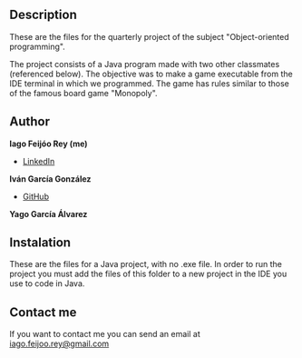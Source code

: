 ## Description

These are the files for the quarterly project of the subject "Object-oriented programming".  

The project consists of a Java program made with two other classmates (referenced below). The objective was to make a game executable from the IDE terminal in which we programmed. The game has rules similar to those of the famous board game "Monopoly".  

## Author
**Iago Feijóo Rey (me)**  
* [LinkedIn](www.linkedin.com/in/iagofeijoorey)  

**Iván García González**
* [GitHub](https://github.com/Garcigongz)

**Yago García Álvarez**

## Instalation
These are the files for a Java project, with no .exe file. In order to run the project you must add the files of this folder to a new project in the IDE you use to code in Java.

## Contact me
If you want to contact me you can send an email at iago.feijoo.rey@gmail.com
